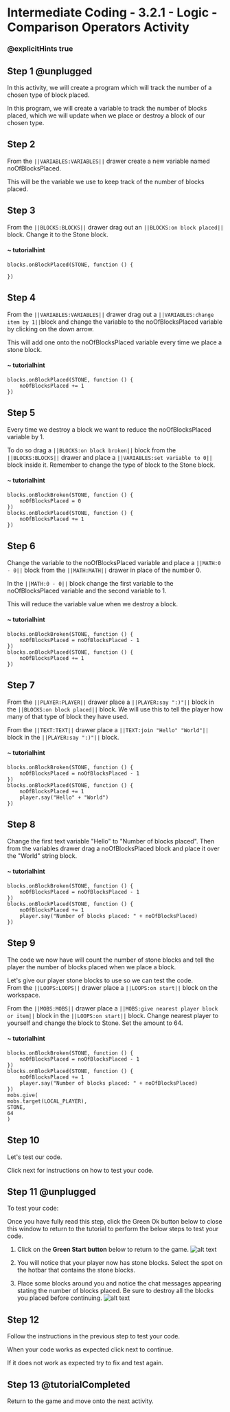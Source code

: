 # Intermediate Coding - 3.2.1 - Logic - Comparison Operators Activity

### @explicitHints true

## Step 1 @unplugged
In this activity, we will create a program which will track the number of a chosen type of block placed.

In this program, we will create a variable to track the number of blocks placed, which we will update when we place or destroy a block of our chosen type. 

## Step 2
From the ``||VARIABLES:VARIABLES||`` drawer create a new variable named noOfBlocksPlaced.

This will be the variable we use to keep track of the number of blocks placed.

## Step 3
From the ``||BLOCKS:BLOCKS||`` drawer drag out an ``||BLOCKS:on block placed||`` block. Change it to the Stone block.

#### ~ tutorialhint
```blocks 
blocks.onBlockPlaced(STONE, function () {
	
})
```
## Step 4
From the ``||VARIABLES:VARIABLES||`` drawer drag out a ``||VARIABLES:change item by 1||``block and change the variable to the noOfBlocksPlaced variable by clicking on the down arrow.

This will add one onto the noOfBlocksPlaced variable every time we place a stone block.
#### ~ tutorialhint
```blocks 
blocks.onBlockPlaced(STONE, function () {
    noOfBlocksPlaced += 1
})
```

## Step 5
Every time we destroy a block we want to reduce the noOfBlocksPlaced variable by 1.

To do so drag a ``||BLOCKS:on block broken||`` block from the ``||BLOCKS:BLOCKS||`` drawer and place a ``||VARIABLES:set variable to 0||`` block inside it. Remember to change the type of block to the Stone block. 

#### ~ tutorialhint
```blocks 
blocks.onBlockBroken(STONE, function () {
    noOfBlocksPlaced = 0
})
blocks.onBlockPlaced(STONE, function () {
    noOfBlocksPlaced += 1
})
```

## Step 6
Change the variable to the noOfBlocksPlaced variable and place a ``||MATH:0 - 0||`` block from the ``||MATH:MATH||`` drawer in place of the number 0. 

In the ``||MATH:0 - 0||`` block change the first variable to the noOfBlocksPlaced variable and the second variable to 1.

This will reduce the variable value when we destroy a block.

#### ~ tutorialhint
```blocks 
blocks.onBlockBroken(STONE, function () {
    noOfBlocksPlaced = noOfBlocksPlaced - 1
})
blocks.onBlockPlaced(STONE, function () {
    noOfBlocksPlaced += 1
})
```

## Step 7
From the ``||PLAYER:PLAYER||`` drawer place a ``||PLAYER:say ":)"||`` block in the ``||BLOCKS:on block placed||`` block. We will use this to tell the player how many of that type of block they have used.

From the ``||TEXT:TEXT||`` drawer place a ``||TEXT:join "Hello" "World"||`` block in the ``||PLAYER:say ":)"||`` block.

#### ~ tutorialhint
```blocks 
blocks.onBlockBroken(STONE, function () {
    noOfBlocksPlaced = noOfBlocksPlaced - 1
})
blocks.onBlockPlaced(STONE, function () {
    noOfBlocksPlaced += 1
    player.say("Hello" + "World")
})
```
## Step 8
Change the first text variable "Hello" to "Number of blocks placed". Then from the variables drawer drag a noOfBlocksPlaced block and place it over the "World" string block.

#### ~ tutorialhint
```blocks 
blocks.onBlockBroken(STONE, function () {
    noOfBlocksPlaced = noOfBlocksPlaced - 1
})
blocks.onBlockPlaced(STONE, function () {
    noOfBlocksPlaced += 1
    player.say("Number of blocks placed: " + noOfBlocksPlaced)
})

```

## Step 9
The code we now have will count the number of stone blocks and tell the player the number of blocks placed when we place a block.

Let's give our player stone blocks to use so we can test the code.  
From the ``||LOOPS:LOOPS||`` drawer place a ``||LOOPS:on start||`` block on the workspace.  

From the ``||MOBS:MOBS||`` drawer place a ``||MOBS:give nearest player block or item||`` block in the ``||LOOPS:on start||`` block. Change nearest player to yourself and change the block to Stone.
Set the amount to 64. 

#### ~ tutorialhint
```blocks 
blocks.onBlockBroken(STONE, function () {
    noOfBlocksPlaced = noOfBlocksPlaced - 1
})
blocks.onBlockPlaced(STONE, function () {
    noOfBlocksPlaced += 1
    player.say("Number of blocks placed: " + noOfBlocksPlaced)
})
mobs.give(
mobs.target(LOCAL_PLAYER),
STONE,
64
)
```


## Step 10 

Let's test our code.

Click next for instructions on how to test your code.

## Step 11 @unplugged
To test your code:

Once you have fully read this step, click the Green Ok button below to close this window to return to the tutorial to perform the below steps to test your code.

1. Click on the **Green Start button** below to return to the game.
![alt text](https://intermediatev3.codingcredentials.com/Lesson2/2.1.1/images/2.jpg?raw=true "Start")


2. You will notice that your player now has stone blocks.  Select the spot on the hotbar that contains the stone blocks. 

3. Place some blocks around you and notice the chat messages appearing stating the number of blocks placed.
Be sure to destroy all the blocks you placed before continuing.
![alt text](https://intermediatev3.codingcredentials.com/Lesson3/3.2.1/images/2.jpg?raw=true "Agent")

## Step 12
Follow the instructions in the previous step to test your code.

When your code works as expected click next to continue.

If it does not work as expected try to fix and test again.

## Step 13 @tutorialCompleted
Return to the game and move onto the next activity.
